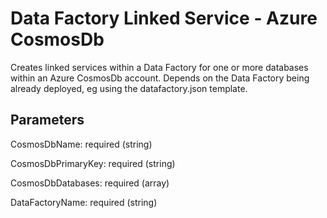 # Data Factory Linked Service - Azure CosmosDb

Creates linked services within a Data Factory for one or more databases within an Azure CosmosDb account.  Depends on the Data Factory being already deployed, eg using the datafactory.json template.

## Parameters

CosmosDbName: required (string)

CosmosDbPrimaryKey: required (string)

CosmosDbDatabases: required (array)

DataFactoryName: required (string)